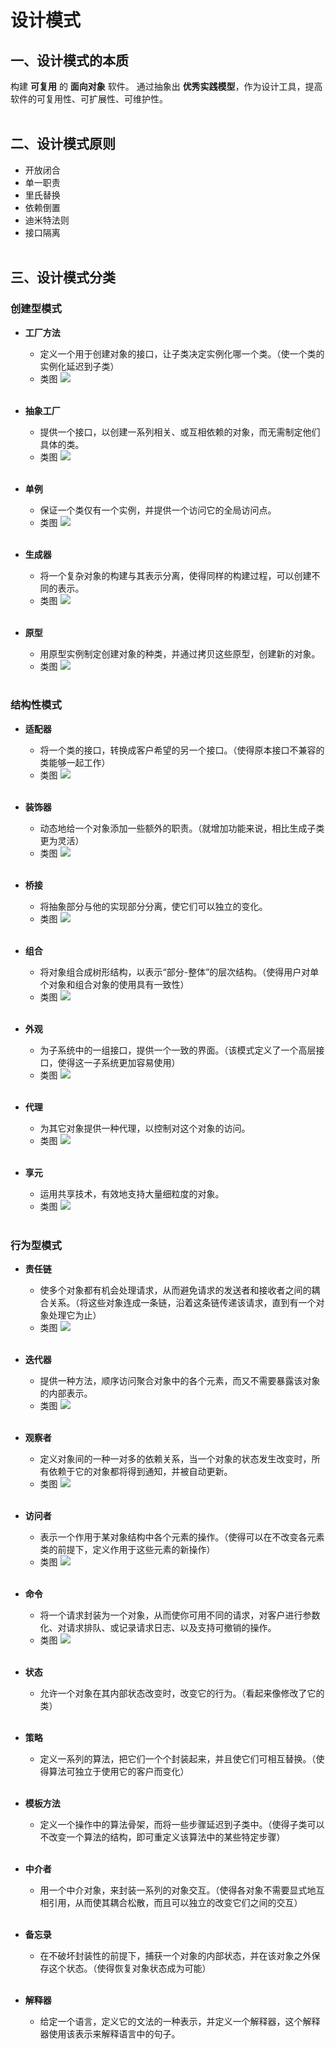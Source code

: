 # 设计模式

## 一、设计模式的本质

构建 **可复用** 的 **面向对象** 软件。
通过抽象出 **优秀实践模型**，作为设计工具，提高软件的可复用性、可扩展性、可维护性。
</br></br>

## 二、设计模式原则

- 开放闭合
- 单一职责
- 里氏替换
- 依赖倒置
- 迪米特法则
- 接口隔离
</br></br>

## 三、设计模式分类

### 创建型模式

- **工厂方法**
  - 定义一个用于创建对象的接口，让子类决定实例化哪一个类。（使一个类的实例化延迟到子类）
  - 类图
    <img src="images/factory_method.jpg">
</br></br>

- **抽象工厂**
  - 提供一个接口，以创建一系列相关、或互相依赖的对象，而无需制定他们具体的类。
  - 类图
    <img src="images/abstract_factory.jpg">
</br></br>

- **单例**
  - 保证一个类仅有一个实例，并提供一个访问它的全局访问点。
  - 类图
    <img src="images/singleton.jpg">
</br></br>

- **生成器**
  - 将一个复杂对象的构建与其表示分离，使得同样的构建过程，可以创建不同的表示。
  - 类图
    <img src="images/builder.jpg">
</br></br>

- **原型**
  - 用原型实例制定创建对象的种类，并通过拷贝这些原型，创建新的对象。
  - 类图
    <img src="images/prototype.jpg">
</br></br>

### 结构性模式

- **适配器**
  - 将一个类的接口，转换成客户希望的另一个接口。（使得原本接口不兼容的类能够一起工作）
  - 类图
    <img src="images/adapter.jpg">
</br></br>

- **装饰器**
  - 动态地给一个对象添加一些额外的职责。（就增加功能来说，相比生成子类更为灵活）
  - 类图
    <img src="images/decorator.jpg">
</br></br>

- **桥接**
  - 将抽象部分与他的实现部分分离，使它们可以独立的变化。
  - 类图
    <img src="images/bridge.jpg">
</br></br>

- **组合**
  - 将对象组合成树形结构，以表示“部分-整体”的层次结构。（使得用户对单个对象和组合对象的使用具有一致性）
  - 类图
    <img src="images/composite.jpg">
</br></br>

- **外观**
  - 为子系统中的一组接口，提供一个一致的界面。（该模式定义了一个高层接口，使得这一子系统更加容易使用）
  - 类图
    <img src="images/facade.jpg">
</br></br>

- **代理**
  - 为其它对象提供一种代理，以控制对这个对象的访问。
  - 类图
    <img src="images/proxy.jpg">
</br></br>

- **享元**
  - 运用共享技术，有效地支持大量细粒度的对象。
  - 类图
    <img src="images/flyweight.jpg">
</br></br>

### 行为型模式

- **责任链**
  - 使多个对象都有机会处理请求，从而避免请求的发送者和接收者之间的耦合关系。（将这些对象连成一条链，沿着这条链传递该请求，直到有一个对象处理它为止）
  - 类图
    <img src="images/chain_of_responsibility.jpg">
</br></br>

- **迭代器**
  - 提供一种方法，顺序访问聚合对象中的各个元素，而又不需要暴露该对象的内部表示。
  - 类图
    <img src="images/iterator.jpg">
</br></br>

- **观察者**
  - 定义对象间的一种一对多的依赖关系，当一个对象的状态发生改变时，所有依赖于它的对象都将得到通知，并被自动更新。
  - 类图
    <img src="images/observer.jpg">
</br></br>

- **访问者**
  - 表示一个作用于某对象结构中各个元素的操作。（使得可以在不改变各元素类的前提下，定义作用于这些元素的新操作）
  - 类图
    <img src="images/visitor.jpg">
</br></br>

- **命令**
  - 将一个请求封装为一个对象，从而使你可用不同的请求，对客户进行参数化、对请求排队、或记录请求日志、以及支持可撤销的操作。
  - 类图
    <img src="images/command.jpg">
</br></br>

- **状态**
  - 允许一个对象在其内部状态改变时，改变它的行为。（看起来像修改了它的类）
</br></br>

- **策略**
  - 定义一系列的算法，把它们一个个封装起来，并且使它们可相互替换。（使得算法可独立于使用它的客户而变化）
</br></br>

- **模板方法**
  - 定义一个操作中的算法骨架，而将一些步骤延迟到子类中。（使得子类可以不改变一个算法的结构，即可重定义该算法中的某些特定步骤）
</br></br>

- **中介者**
  - 用一个中介对象，来封装一系列的对象交互。（使得各对象不需要显式地互相引用，从而使其耦合松散，而且可以独立的改变它们之间的交互）
</br></br>

- **备忘录**
  - 在不破坏封装性的前提下，捕获一个对象的内部状态，并在该对象之外保存这个状态。（使得恢复对象状态成为可能）
</br></br>

- **解释器**
  - 给定一个语言，定义它的文法的一种表示，并定义一个解释器，这个解释器使用该表示来解释语言中的句子。
</br></br>
